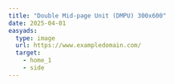 ```yaml
---
title: "Double Mid-page Unit (DMPU) 300x600"
date: 2025-04-01
easyads:
  type: image
  url: https://www.exampledomain.com/
  target: 
    - home_1
    - side
---
```

